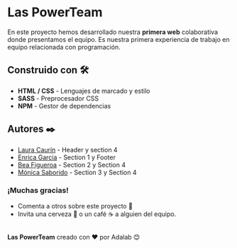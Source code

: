 # Las PowerTeam

En este proyecto hemos desarrollado nuestra **primera web** colaborativa donde presentamos el equipo.
Es nuestra primera experiencia de trabajo en equipo relacionada con programación.

## Construido con 🛠️
- **HTML / CSS** - Lenguajes de marcado y estilo
- **SASS** - Preprocesador CSS
- **NPM** - Gestor de dependencias

## Autores ✒️
- [Laura Caurín](https://github.com/Laucaurin) - Header y section 4
- [Enrica Garcia](https://github.com/ErriGarcia) - Section 1 y Footer 
- [Bea Figueroa](https://github.com/Adalab/project-promo-s-module-1-team-2/commits?author=beafig) - Section 2 y Section 4
- [Mónica Saborido](https://github.com/sabfiamo) - Section 3 y Section 4

### ¡Muchas gracias!
- Comenta a otros sobre este proyecto 📢
- Invita una cerveza 🍺 o un café ☕ a alguien del equipo.

##

**Las PowerTeam** creado con ❤️ por Adalab 😊
